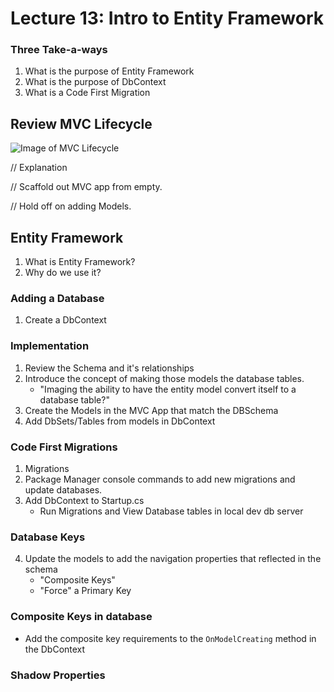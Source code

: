 # Lecture 13: Intro to Entity Framework


### Three Take-a-ways
1. What is the purpose of Entity Framework
2. What is the purpose of DbContext
3. What is a Code First Migration



## Review MVC Lifecycle


![Image of MVC Lifecycle]()

// Explanation

// Scaffold out MVC app from empty.

// Hold off on adding Models. 

## Entity Framework
1. What is Entity Framework?
2. Why do we use it? 

### Adding a Database
1. Create a DbContext


### Implementation
1. Review the Schema and it's relationships
1. Introduce the concept of making those models the database tables. 
	- "Imaging the ability to have the entity model convert itself to a database table?"
2. Create the Models in the MVC App that match the DBSchema
2. Add DbSets/Tables from models in DbContext


### Code First Migrations
1. Migrations
2. Package Manager console commands to add new migrations and update databases.
3. Add DbContext to Startup.cs
	- Run Migrations and View Database tables in local dev db server

### Database Keys
4. Update the models to add the navigation properties that reflected in the schema 
	- "Composite Keys"
	- "Force" a Primary Key


### Composite Keys in database
- Add the composite key requirements to the `OnModelCreating` method in the DbContext


### Shadow Properties